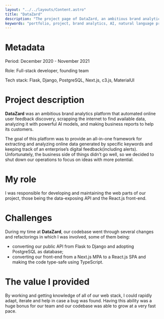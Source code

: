 ```yaml
---
layout: "../../layouts/Content.astro"
title: "DataZard"
description: "The project page of DataZard, an ambitious brand analytics platform that automated online user feedback discovery, scrapping the internet to find available data, analyzing it with powerful AI models, and making business reports to help its customers."
keywords: "portfolio, project, brand analytics, AI, natural language processing, data"
---
```


# Metadata

Period: December 2020 - November 2021

Role: Full-stack developer, founding team

Tech stack: Flask, Django, PostgreSQL, Next.js, c3.js, MaterialUI

# Project description

**DataZard** was an ambitious brand analytics platform that automated online user feedback discovery, scrapping the internet to find available data, analyzing it with powerful AI models, and making business reports to help its customers.

The goal of this platform was to provide an all-in-one framework for extracting and analyzing online data generated by specific keywords and keeping track of an enterprise’s digital feedback(including alerts).
Unfortunately, the business side of things didn’t go well, so we decided to shut down our operations to focus on ideas with more potential.

# My role

I was responsible for developing and maintaining the web parts of our project, those being the data-exposing API and the React.js front-end.

# Challenges

During my time at **DataZard**, our codebase went through several changes and refactorings in which I was involved, some of them being:

- converting our public API from Flask to Django and adopting PostgreSQL as database;
- converting our front-end from a Next.js MPA to a React.js SPA and making the code type-safe using TypeScript.

# The value I provided

By working and getting knowledge of all of our web stack, I could rapidly adapt, iterate and help in case a bug was found. Having this ability was a huge bonus for our team and our codebase was able to grow at a very fast pace.
